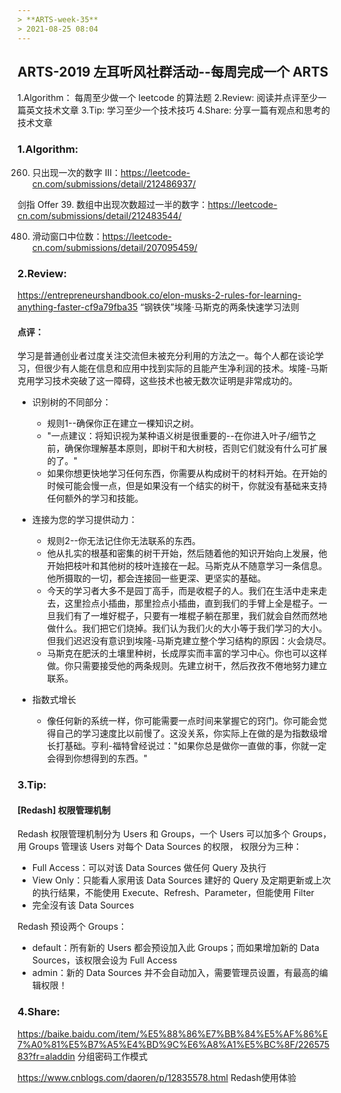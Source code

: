 ```yaml
---
> **ARTS-week-35**
> 2021-08-25 08:04
---
```



## ARTS-2019 左耳听风社群活动--每周完成一个 ARTS
1.Algorithm： 每周至少做一个 leetcode 的算法题
2.Review: 阅读并点评至少一篇英文技术文章
3.Tip: 学习至少一个技术技巧
4.Share: 分享一篇有观点和思考的技术文章

### 1.Algorithm:

260. 只出现一次的数字 III：https://leetcode-cn.com/submissions/detail/212486937/

剑指 Offer 39. 数组中出现次数超过一半的数字：https://leetcode-cn.com/submissions/detail/212483544/

480. 滑动窗口中位数：https://leetcode-cn.com/submissions/detail/207095459/

### 2.Review:

https://entrepreneurshandbook.co/elon-musks-2-rules-for-learning-anything-faster-cf9a79fba35
“钢铁侠”埃隆·马斯克的两条快速学习法则

#### 点评：

学习是普通创业者过度关注交流但未被充分利用的方法之一。每个人都在谈论学习，但很少有人能在信息和应用中找到实际的且能产生净利润的技术。埃隆-马斯克用学习技术突破了这一障碍，这些技术也被无数次证明是非常成功的。

- 识别树的不同部分：
  - 规则1--确保你正在建立一棵知识之树。
  - "一点建议：将知识视为某种语义树是很重要的--在你进入叶子/细节之前，确保你理解基本原则，即树干和大树枝，否则它们就没有什么可扩展的了。"
  - 如果你想更快地学习任何东西，你需要从构成树干的材料开始。在开始的时候可能会慢一点，但是如果没有一个结实的树干，你就没有基础来支持任何额外的学习和技能。

- 连接为您的学习提供动力：
  - 规则2--你无法记住你无法联系的东西。
  - 他从扎实的根基和密集的树干开始，然后随着他的知识开始向上发展，他开始把枝叶和其他树的枝叶连接在一起。马斯克从不随意学习一条信息。他所摄取的一切，都会连接回一些更深、更坚实的基础。
  - 今天的学习者大多不是园丁高手，而是收棍子的人。我们在生活中走来走去，这里捡点小插曲，那里捡点小插曲，直到我们的手臂上全是棍子。一旦我们有了一堆好棍子，只要有一堆棍子躺在那里，我们就会自然而然地做什么。我们把它们烧掉。我们认为我们火的大小等于我们学习的大小。但我们迟迟没有意识到埃隆-马斯克建立整个学习结构的原因：火会烧尽。
  - 马斯克在肥沃的土壤里种树，长成厚实而丰富的学习中心。你也可以这样做。你只需要接受他的两条规则。先建立树干，然后孜孜不倦地努力建立联系。

- 指数式增长
  - 像任何新的系统一样，你可能需要一点时间来掌握它的窍门。你可能会觉得自己的学习速度比以前慢了。这没关系，你实际上在做的是为指数级增长打基础。亨利-福特曾经说过："如果你总是做你一直做的事，你就一定会得到你想得到的东西。"

### 3.Tip:

#### [Redash] 权限管理机制

Redash 权限管理机制分为 Users 和 Groups，一个 Users 可以加多个 Groups，用 Groups 管理该 Users 对每个 Data Sources 的权限，
权限分为三种：
- Full Access：可以对该 Data Sources 做任何 Query 及执行
- View Only：只能看人家用该 Data Sources 建好的 Query 及定期更新或上次的执行结果，不能使用 Execute、Refresh、Parameter，但能使用 Filter
- 完全沒有该 Data Sources

Redash 预设两个 Groups：
- default：所有新的 Users 都会预设加入此 Groups；而如果增加新的 Data Sources，该权限会设为 Full Access
- admin：新的 Data Sources 并不会自动加入，需要管理员设置，有最高的编辑权限！

### 4.Share:

https://baike.baidu.com/item/%E5%88%86%E7%BB%84%E5%AF%86%E7%A0%81%E5%B7%A5%E4%BD%9C%E6%A8%A1%E5%BC%8F/22657583?fr=aladdin
分组密码工作模式

https://www.cnblogs.com/daoren/p/12835578.html
Redash使用体验